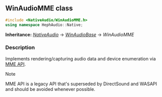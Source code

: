 ## WinAudioMME class
```c++
#include <NativeAudio/WinAudioMME.h>
using namespace HephAudio::Native;
```
**Inheritance:** *[NativeAudio](/docs/HephAudio/NativeAudio/NativeAudio.md)* -> *[WinAudioBase](/docs/HephAudio/NativeAudio/WinAudioBase.md)* -> *WinAudioMME*

### Description
Implements rendering/capturing audio data and device enumeration via [MME API](https://learn.microsoft.com/en-us/windows/win32/api/mmeapi/).

> [!NOTE]
> MME API is a legacy API that's superseded by DirectSound and WASAPI and should be avoided whenever possible.
